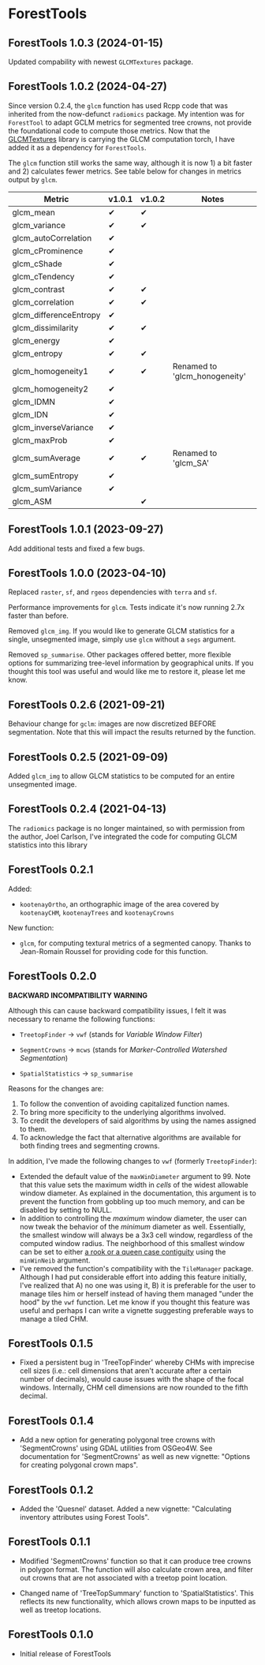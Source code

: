 # ForestTools

## ForestTools 1.0.3 (2024-01-15)

Updated compability with newest `GLCMTextures` package.

## ForestTools 1.0.2 (2024-04-27)

Since version 0.2.4, the `glcm` function has used Rcpp code that was inherited from the now-defunct `radiomics` package. My intention was for `ForestTool` to adapt GCLM metrics for segmented tree crowns, not provide the foundational code to compute those metrics. Now that the [GLCMTextures](https://github.com/ailich/GLCMTextures) library is carrying the GLCM computation torch, I have added it as a dependency for `ForestTools`. 

The `glcm` function still works the same way, although it is now 1) a bit faster and 2) calculates fewer metrics. See table below for changes in metrics output by `glcm`.

Metric | v1.0.1 | v1.0.2 | Notes
-- | -- | -- | --
glcm_mean | ✔ | ✔
glcm_variance | ✔ | ✔
glcm_autoCorrelation | ✔ |
glcm_cProminence | ✔ |
glcm_cShade | ✔ |
glcm_cTendency | ✔ |
glcm_contrast | ✔ | ✔
glcm_correlation | ✔ | ✔
glcm_differenceEntropy | ✔ |
glcm_dissimilarity | ✔ | ✔
glcm_energy | ✔ |
glcm_entropy | ✔ | ✔
glcm_homogeneity1 | ✔ | ✔ | Renamed to 'glcm_honogeneity'
glcm_homogeneity2 | ✔ |
glcm_IDMN	 | ✔ |
glcm_IDN | ✔ |
glcm_inverseVariance | ✔ |
glcm_maxProb | ✔ |
glcm_sumAverage | ✔ | ✔ | Renamed to 'glcm_SA'
glcm_sumEntropy | ✔ |
glcm_sumVariance | ✔ |
glcm_ASM | | ✔ 



## ForestTools 1.0.1 (2023-09-27)

Add additional tests and fixed a few bugs.

## ForestTools 1.0.0 (2023-04-10)

Replaced `raster`, `sf`, and `rgeos` dependencies with `terra` and `sf`.

Performance improvements for `glcm`. Tests indicate it's now running 2.7x faster than before.

Removed `glcm_img`. If you would like to generate GLCM statistics for a single, unsegmented image, simply use
`glcm` without a `segs` argument.

Removed `sp_summarise`. Other packages offered better, more flexible options for summarizing tree-level information by geographical units. If you thought this tool was useful and would like me to restore it, please let me know.


## ForestTools 0.2.6 (2021-09-21)

Behaviour change for `gclm`: images are now discretized BEFORE segmentation. Note that this will impact the results returned by the function.


## ForestTools 0.2.5 (2021-09-09)

Added `glcm_img` to allow GLCM statistics to be computed for an entire unsegmented image.

## ForestTools 0.2.4 (2021-04-13)

The `radiomics` package is no longer maintained, so with permission from the author, Joel Carlson, I've integrated the code for computing GLCM statistics into this library

## ForestTools 0.2.1

Added:

* `kootenayOrtho`, an orthographic image of the area covered by `kootenayCHM`, `kootenayTrees` and `kootenayCrowns`

New function:

* `glcm`, for computing textural metrics of a segmented canopy. Thanks to Jean-Romain Roussel for providing code for this function.

## ForestTools 0.2.0

**BACKWARD INCOMPATIBILITY WARNING**

Although this can cause backward compatibility issues, I felt it was necessary to rename the following functions:

* `TreetopFinder` -> `vwf` (stands for _Variable Window Filter_)

* `SegmentCrowns` -> `mcws` (stands for _Marker-Controlled Watershed Segmentation_)

* `SpatialStatistics` -> `sp_summarise`

Reasons for the changes are:

1. To follow the convention of avoiding capitalized function names.
2. To bring more specificity to the underlying algorithms involved.
3. To credit the developers of said algorithms by using the names assigned to them.
4. To acknowledge the fact that alternative algorithms are available for both finding trees and segmenting crowns.

In addition, I've made the following changes to `vwf` (formerly `TreetopFinder`):

* Extended the default value of the `maxWinDiameter` argument to 99. Note that this value sets the maximum width in _cells_ of the widest allowable window diameter. As explained in the documentation, this argument is to prevent the function from gobbling up too much memory, and can be disabled by setting to NULL.
* In addition to controlling the _maximum_ window diameter, the user can now tweak the behavior of the _minimum_ diameter as well. Essentially, the smallest window will always be a 3x3 cell window, regardless of the computed window radius. The neighborhood of this smallest window can be set to either [a rook or a queen case contiguity](https://i.stack.imgur.com/CWIHi.jpg) using the `minWinNeib` argument.
* I've removed the function's compatibility with the `TileManager` package. Although I had put considerable effort into adding this feature initially, I've realized that A) no one was using it, B) it is preferable for the user to manage tiles him or herself instead of having them managed "under the hood" by the `vwf` function. Let me know if you thought this feature was useful and perhaps I can write a vignette suggesting preferable ways to manage a tiled CHM.

## ForestTools 0.1.5

* Fixed a persistent bug in 'TreeTopFinder' whereby CHMs with imprecise cell sizes (i.e.: cell dimensions that aren't accurate after a certain number of decimals), would cause issues with the shape of the focal windows. Internally, CHM cell dimensions are now rounded to the fifth decimal.

## ForestTools 0.1.4

* Add a new option for generating polygonal tree crowns with 'SegmentCrowns' using GDAL utilities from OSGeo4W. See documentation for 'SegmentCrowns' as well as new vignette: "Options for creating polygonal crown maps".

## ForestTools 0.1.2

* Added the 'Quesnel' dataset. Added a new vignette: "Calculating inventory attributes using Forest Tools".

## ForestTools 0.1.1

* Modified 'SegmentCrowns' function so that it can produce tree crowns in polygon format. The function will also calculate crown area, and filter out crowns that are not associated with a treetop point location.

* Changed name of 'TreeTopSummary' function to 'SpatialStatistics'. This reflects its new functionality, which allows crown maps to be inputted as well as treetop locations. 

## ForestTools 0.1.0

* Initial release of ForestTools


